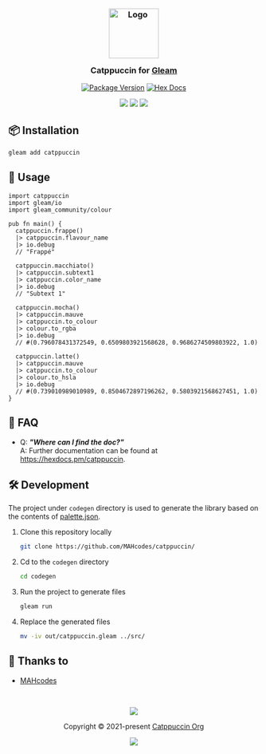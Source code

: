<h3 align="center">
	<img src="https://raw.githubusercontent.com/catppuccin/catppuccin/main/assets/logos/exports/1544x1544_circle.png" width="100" alt="Logo"/><br/>
	<img src="https://raw.githubusercontent.com/catppuccin/catppuccin/main/assets/misc/transparent.png" height="30" width="0px"/>
	Catppuccin for <a href="https://github.com/gleam-lang/gleam">Gleam</a>
	<img src="https://raw.githubusercontent.com/catppuccin/catppuccin/main/assets/misc/transparent.png" height="30" width="0px"/>
</h3>

<p align="center">
	<a href="https://hex.pm/packages/catppuccin"><img alt="Package Version" src="https://img.shields.io/hexpm/v/catppuccin?style=for-the-badge&color=7287fd&colorA=363a4f"></a>
	<a href="https://hexdocs.pm/catppuccin/"><img alt="Hex Docs" src="https://img.shields.io/badge/hex-docs-ffaff3?style=for-the-badge&color=c6a0f6&colorA=363a4f"></a>
</p>

<p align="center">
	<a href="https://github.com/MAHcodes/catppuccin/stargazers"><img src="https://img.shields.io/github/stars/MAHcodes/catppuccin?colorA=363a4f&colorB=b7bdf8&style=for-the-badge"></a>
	<a href="https://github.com/MAHcodes/catppuccin/issues"><img src="https://img.shields.io/github/issues/MAHcodes/catppuccin?colorA=363a4f&colorB=f5a97f&style=for-the-badge"></a>
	<a href="https://github.com/MAHcodes/catppuccin/contributors"><img src="https://img.shields.io/github/contributors/MAHcodes/catppuccin?colorA=363a4f&colorB=a6da95&style=for-the-badge"></a>
</p>

## 📦 Installation

```sh
gleam add catppuccin
```

## 🚀 Usage

```gleam
import catppuccin
import gleam/io
import gleam_community/colour

pub fn main() {
  catppuccin.frappe()
  |> catppuccin.flavour_name
  |> io.debug
  // "Frappé"

  catppuccin.macchiato()
  |> catppuccin.subtext1
  |> catppuccin.color_name
  |> io.debug
  // "Subtext 1"

  catppuccin.mocha()
  |> catppuccin.mauve
  |> catppuccin.to_colour
  |> colour.to_rgba
  |> io.debug
  // #(0.796078431372549, 0.6509803921568628, 0.9686274509803922, 1.0)

  catppuccin.latte()
  |> catppuccin.mauve
  |> catppuccin.to_colour
  |> colour.to_hsla
  |> io.debug
  // #(0.739010989010989, 0.8504672897196262, 0.5803921568627451, 1.0)
}
```

## 🙋 FAQ

-	Q: **_"Where can I find the doc?"_**\
	A: Further documentation can be found at <https://hexdocs.pm/catppuccin>.

## 🛠️ Development

The project under `codegen` directory is used to generate the library based on the contents of [palette.json](https://raw.githubusercontent.com/catppuccin/palette/main/palette.json).

1. Clone this repository locally
    ```sh
    git clone https://github.com/MAHcodes/catppuccin/
    ```
2. Cd to the `codegen` directory
    ```sh
    cd codegen
    ```
3. Run the project to generate files
    ```sh
    gleam run
    ```
4. Replace the generated files
    ```sh
    mv -iv out/catppuccin.gleam ../src/
    ```

## 💝 Thanks to

- [MAHcodes](https://github.com/MAHcodes)

&nbsp;

<p align="center">
	<img src="https://raw.githubusercontent.com/catppuccin/catppuccin/main/assets/footers/gray0_ctp_on_line.svg?sanitize=true" />
</p>

<p align="center">
	Copyright &copy; 2021-present <a href="https://github.com/catppuccin" target="_blank">Catppuccin Org</a>
</p>

<p align="center">
	<a href="https://github.com/catppuccin/catppuccin/blob/main/LICENSE"><img src="https://img.shields.io/static/v1.svg?style=for-the-badge&label=License&message=MIT&logoColor=d9e0ee&colorA=363a4f&colorB=b7bdf8"/></a>
</p>

